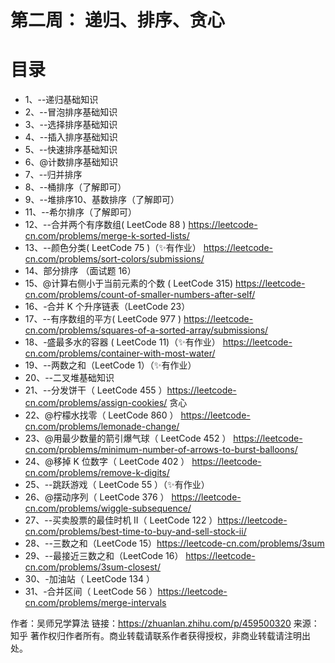 # 第二周： 递归、排序、贪心


# 目录
* 1、--递归基础知识
* 2、--冒泡排序基础知识
* 3、--选择排序基础知识
* 4、--插入排序基础知识
* 5、--快速排序基础知识
* 6、@计数排序基础知识
* 7、--归并排序
* 8、--桶排序（了解即可）
* 9、--堆排序10、基数排序（了解即可）
* 11、--希尔排序（了解即可）
* 12、--合并两个有序数组( LeetCode 88 ) https://leetcode-cn.com/problems/merge-k-sorted-lists/
* 13、--颜色分类( LeetCode 75 )（✨有作业） https://leetcode-cn.com/problems/sort-colors/submissions/
* 14、部分排序 （面试题 16）
* 15、@计算右侧小于当前元素的个数 ( LeetCode 315) https://leetcode-cn.com/problems/count-of-smaller-numbers-after-self/
* 16、-合并 K 个升序链表（LeetCode 23）
* 17、--有序数组的平方( LeetCode 977 ) https://leetcode-cn.com/problems/squares-of-a-sorted-array/submissions/
* 18、-盛最多水的容器 ( LeetCode 11)（✨有作业） https://leetcode-cn.com/problems/container-with-most-water/
* 19、--两数之和（LeetCode 1）（✨有作业）
* 20、--二叉堆基础知识
* 21、--分发饼干（ LeetCode 455 ）https://leetcode-cn.com/problems/assign-cookies/ 贪心
* 22、@柠檬水找零（ LeetCode 860 ） https://leetcode-cn.com/problems/lemonade-change/
* 23、@用最少数量的箭引爆气球（ LeetCode 452 ） https://leetcode-cn.com/problems/minimum-number-of-arrows-to-burst-balloons/
* 24、@移掉 K 位数字（ LeetCode 402 ） https://leetcode-cn.com/problems/remove-k-digits/
* 25、--跳跃游戏（ LeetCode 55 ）（✨有作业）
* 26、@摆动序列（ LeetCode 376 ） https://leetcode-cn.com/problems/wiggle-subsequence/
* 27、--买卖股票的最佳时机 II（ LeetCode 122 ）https://leetcode-cn.com/problems/best-time-to-buy-and-sell-stock-ii/
* 28、--三数之和（LeetCode 15）https://leetcode-cn.com/problems/3sum
* 29、--最接近三数之和（LeetCode 16） https://leetcode-cn.com/problems/3sum-closest/
* 30、-加油站（ LeetCode 134 ）
* 31、-合并区间（ LeetCode 56 ）https://leetcode-cn.com/problems/merge-intervals

作者：吴师兄学算法 链接：https://zhuanlan.zhihu.com/p/459500320 来源：知乎 著作权归作者所有。商业转载请联系作者获得授权，非商业转载请注明出处。

